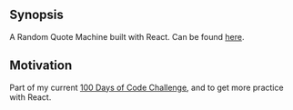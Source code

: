 ## Synopsis

A Random Quote Machine built with React. Can be found [here](https://solaomi.github.io/random-quote-machine/).

## Motivation

Part of my current [100 Days of Code Challenge](https://www.100daysofcode.com/), and to get more practice with
React.
